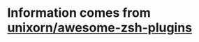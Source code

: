 # Information comes from [unixorn/awesome-zsh-plugins](https://github.com/unixorn/awesome-zsh-plugins)

